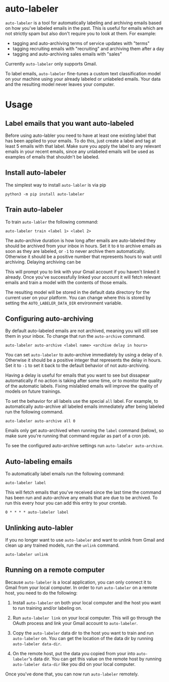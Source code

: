 # auto-labeler

`auto-labeler` is a tool for automatically labeling and archiving emails based on how you've
labeled emails in the past. This is useful for emails which are not strictly spam but also
don't require you to look at them. For example:

- tagging and auto-archiving terms of service updates with "terms"
- tagging recruiting emails with "recruiting" and archiving them after a day
- tagging and auto-archiving sales emails with "sales"

Currently `auto-labeler` only supports Gmail.

To label emails, `auto-labeler` fine-tunes a custom text classification model on your machine
using your already labeled or unlabeled emails. Your data and the resulting model never leaves
your computer.

# Usage

## Label emails that you want auto-labeled

Before using auto-labler you need to have at least one existing label that has been applied to
your emails. To do this, just create a label and tag at least 5 emails with that label. Make
sure you apply the label to any relevant emails in your recent emails, since any unlabeled emails
will be used as examples of emails that shouldn't be labeled.

## Install auto-labeler

The simplest way to install `auto-labler` is via pip

```
python3 -m pip install auto-labeler
```

## Train auto-labeler

To train `auto-labler` the following command:

```
auto-labeler train <label 1> <label 2>
```

The auto-archive duration is how long after emails are auto-labeled they should be archived from
your inbox in hours. Set it to `0` to archive emails as soon as they are labeled, or `-1` to never
archive them automatically. Otherwise it should be a positive number that represents hours to wait
until archiving. Delaying archiving can be 

This will prompt you to link with your Gmail account if you haven't linked it already. Once you've
successfully linked your account it will fetch relevant emails and train a model with the contents
of those emails.

The resulting model will be stored in the default data directory for the current user on your platform.
You can change where this is stored by setting the `AUTO_LABELER_DATA_DIR` environment variable.

## Configuring auto-archiving

By default auto-labeled emails are not archived, meaning you will still see them in your inbox. To
change that run the `auto-archive` command.

```
auto-labeler auto-archive <label name> <archive delay in hours>
```

You can set `auto-labeler` to auto-archive immediately by using a delay of `0`. Otherwise it should
be a positive integer that represents the delay in hours. Set it to `-1` to set it back to the
default behavior of not auto-archiving.

Having a delay is useful for emails that you want to see but dissapear automatically if no action
is taking after some time, or to monitor the quality of the automatic labels. Fixing mislabled emails
will improve the quality of models on future trainings.

To set the behavior for all labels use the special `all` label. For example, to automatically
auto-archive all labeled emails immediately after being labeled run the following command.

```
auto-labeler auto-archive all 0
```

Emails only get auto-archived when running the `label` command (below), so make sure you're running
that command regular as part of a cron job.

To see the configured auto-archive settings run `auto-labeler auto-archive`.

## Auto-labeling emails

To automatically label emails run the following command:

```
auto-labeler label
```

This will fetch emails that you've received since the last time the command has been run and
auto-archive any emails that are due to be archived. To run this every hour you can add this
entry to your crontab.

```
0 * * * * auto-labeler label
```

## Unlinking auto-labler

If you no longer want to use `auto-labeler` and want to unlink from Gmail and clean up any
trained models, run the `unlink` command.

```
auto-labeler unlink
```

## Running on a remote computer

Because `auto-labeler` is a local application, you can only connect it to Gmail from your local
computer. In order to run `auto-labeler` on a remote host, you need to do the following:

1. Install `auto-labeler` on both your local computer and the host you want to run training
and/or labeling on.

2. Run `auto-labeler link` on your local computer. This will go through the OAuth process and
link your Gmail account to `auto-labeler`.

3. Copy the `auto-labeler` data dir to the host you want to train and run `auto-labeler` on. You
can get the location of the data dir by running `auto-labeler data-dir`.

4. On the remote host, put the data you copied from your into `auto-labeler`'s data dir. You can
get this value on the remote host by running `auto-labeler data-dir` like you did on your local
computer.

Once you've done that, you can now run `auto-labeler` remotely.
